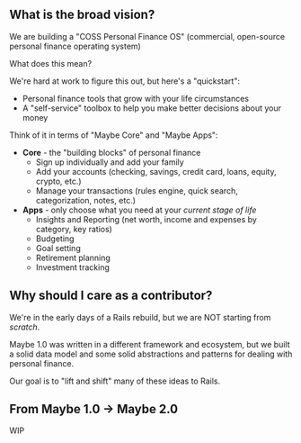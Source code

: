 ## What is the broad vision?

We are building a "COSS Personal Finance OS" (commercial, open-source personal finance operating system)

What does this mean?

We're hard at work to figure this out, but here's a "quickstart":

- Personal finance tools that grow with your life circumstances
- A "self-service" toolbox to help you make better decisions about your money

Think of it in terms of "Maybe Core" and "Maybe Apps":

- **Core** - the "building blocks" of personal finance
  - Sign up individually and add your family
  - Add your accounts (checking, savings, credit card, loans, equity, crypto, etc.)
  - Manage your transactions (rules engine, quick search, categorization, notes, etc.)
- **Apps** - only choose what you need at your _current stage of life_
  - Insights and Reporting (net worth, income and expenses by category, key ratios)
  - Budgeting
  - Goal setting
  - Retirement planning
  - Investment tracking

## Why should I care as a contributor?

We're in the early days of a Rails rebuild, but we are NOT starting from _scratch_.

Maybe 1.0 was written in a different framework and ecosystem, but we built a solid data model and some solid abstractions and patterns for dealing with personal finance.

Our goal is to "lift and shift" many of these ideas to Rails.

## From Maybe 1.0 -> Maybe 2.0

WIP
